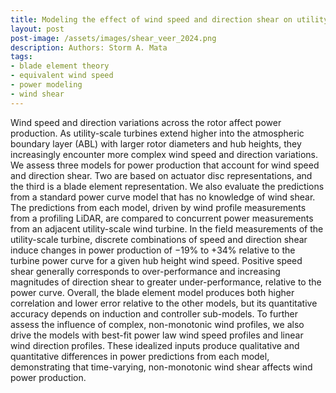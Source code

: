 ```yaml
---
title: Modeling the effect of wind speed and direction shear on utility-scale wind turbine power production
layout: post
post-image: /assets/images/shear_veer_2024.png
description: Authors: Storm A. Mata
tags:
- blade element theory
- equivalent wind speed
- power modeling
- wind shear
---
```


Wind speed and direction variations across the rotor affect power production. As utility-scale turbines extend higher into the atmospheric boundary layer (ABL) with larger rotor diameters and hub heights, they increasingly encounter more complex wind speed and direction variations. We assess three models for power production that account for wind speed and direction shear. Two are based on actuator disc representations, and the third is a blade element representation. We also evaluate the predictions from a standard power curve model that has no knowledge of wind shear. The predictions from each model, driven by wind profile measurements from a profiling LiDAR, are compared to concurrent power measurements from an adjacent utility-scale wind turbine. In the field measurements of the utility-scale turbine, discrete combinations of speed and direction shear induce changes in power production of −19% to +34% relative to the turbine power curve for a given hub height wind speed. Positive speed shear generally corresponds to over-performance and increasing magnitudes of direction shear to greater under-performance, relative to the power curve. Overall, the blade element model produces both higher correlation and lower error relative to the other models, but its quantitative accuracy depends on induction and controller sub-models. To further assess the influence of complex, non-monotonic wind profiles, we also drive the models with best-fit power law wind speed profiles and linear wind direction profiles. These idealized inputs produce qualitative and quantitative differences in power predictions from each model, demonstrating that time-varying, non-monotonic wind shear affects wind power production.
